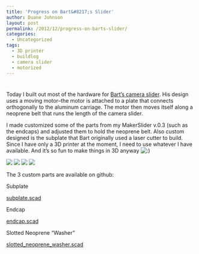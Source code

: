 ```yaml
---
title: 'Progress on Bart&#8217;s Slider'
author: Duane Johnson
layout: post
permalink: /2012/12/progress-on-barts-slider/
categories:
  - Uncategorized
tags:
  - 3D printer
  - buildlog
  - camera slider
  - motorized
---
```

# 

Today I built out most of the hardware for [Bart’s camera slider][1]. His design uses a moving motor–the motor is attached to a plate that connects orthogonally to the aluminum carriage. The motor then moves itself along a neoprene belt that runs the length of the camera slider.

 [1]: http://www.buildlog.net/wiki/doku.php?id=ms:ms_slider

I made customized some of the parts from my MakerSlider v.0.3 (such as the endcaps) and adjusted them to hold the neoprene belt. Also custom designed is the subplate that Bart originally used a laser cutter to build. Since I have only a 3D printer at the moment, I need to use whatever I have available. And it’s so fun to make things in 3D anyway ![:)][2] 

 [2]: http://makerslider.com/wp/wp-includes/images/smilies/icon_smile.gif

![][3] 
![][4] 
![][5] 
![][6] 

The 3 custom parts are available on github:

 [3]: https://www.dropbox.com/s/dav4see6xj288xi/2012-12-15-neoprene-assembled.jpg?dl=1
 [4]: https://www.dropbox.com/s/vk4no48eozkjpih/2012-12-15-neoprene-carriage.jpg?dl=1
 [5]: https://www.dropbox.com/s/dve8h0m2x65s1o0/2012-12-15-neoprene-carriage-bottom.jpg?dl=1
 [6]: https://www.dropbox.com/s/3y97u91bksxcyjg/2012-12-15-neoprene-endcaps.jpg?dl=1

Subplate

[subplate.scad][7]

Endcap

[endcap.scad][8]

Slotted Neoprene “Washer”

[slotted\_neoprene\_washer.scad][9]

 [7]: https://github.com/canadaduane/MakerSlider/blob/bartslider/subplate.scad
 [8]: https://github.com/canadaduane/MakerSlider/blob/bartslider/endcap.scad
 [9]: https://github.com/canadaduane/MakerSlider/blob/bartslider/slotted_neoprene_washer.scad